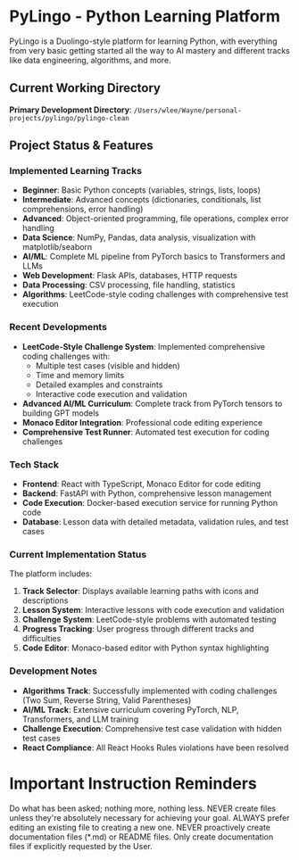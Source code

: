# PyLingo - Python Learning Platform

PyLingo is a Duolingo-style platform for learning Python, with everything from very basic getting started all the way to AI mastery and different tracks like data engineering, algorithms, and more.

## Current Working Directory
**Primary Development Directory**: `/Users/wlee/Wayne/personal-projects/pylingo/pylingo-clean`

## Project Status & Features

### Implemented Learning Tracks
- **Beginner**: Basic Python concepts (variables, strings, lists, loops)
- **Intermediate**: Advanced concepts (dictionaries, conditionals, list comprehensions, error handling)
- **Advanced**: Object-oriented programming, file operations, complex error handling
- **Data Science**: NumPy, Pandas, data analysis, visualization with matplotlib/seaborn
- **AI/ML**: Complete ML pipeline from PyTorch basics to Transformers and LLMs
- **Web Development**: Flask APIs, databases, HTTP requests
- **Data Processing**: CSV processing, file handling, statistics
- **Algorithms**: LeetCode-style coding challenges with comprehensive test execution

### Recent Developments
- **LeetCode-Style Challenge System**: Implemented comprehensive coding challenges with:
  - Multiple test cases (visible and hidden)
  - Time and memory limits
  - Detailed examples and constraints
  - Interactive code execution and validation
- **Advanced AI/ML Curriculum**: Complete track from PyTorch tensors to building GPT models
- **Monaco Editor Integration**: Professional code editing experience
- **Comprehensive Test Runner**: Automated test execution for coding challenges

### Tech Stack
- **Frontend**: React with TypeScript, Monaco Editor for code editing
- **Backend**: FastAPI with Python, comprehensive lesson management
- **Code Execution**: Docker-based execution service for running Python code
- **Database**: Lesson data with detailed metadata, validation rules, and test cases

### Current Implementation Status
The platform includes:
1. **Track Selector**: Displays available learning paths with icons and descriptions
2. **Lesson System**: Interactive lessons with code execution and validation
3. **Challenge System**: LeetCode-style problems with automated testing
4. **Progress Tracking**: User progress through different tracks and difficulties
5. **Code Editor**: Monaco-based editor with Python syntax highlighting

### Development Notes
- **Algorithms Track**: Successfully implemented with coding challenges (Two Sum, Reverse String, Valid Parentheses)
- **AI/ML Track**: Extensive curriculum covering PyTorch, NLP, Transformers, and LLM training
- **Challenge Execution**: Comprehensive test case validation with hidden test cases
- **React Compliance**: All React Hooks Rules violations have been resolved

# Important Instruction Reminders
Do what has been asked; nothing more, nothing less.
NEVER create files unless they're absolutely necessary for achieving your goal.
ALWAYS prefer editing an existing file to creating a new one.
NEVER proactively create documentation files (*.md) or README files. Only create documentation files if explicitly requested by the User.